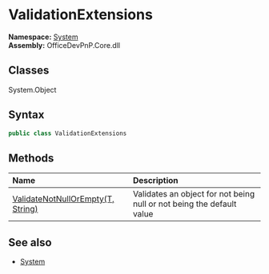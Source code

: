 # ValidationExtensions
  
**Namespace:** [System](System.md)  
**Assembly:** OfficeDevPnP.Core.dll  
## Classes
System.Object  
## Syntax
```C#
public class ValidationExtensions
```
## Methods
|**Name**|**Description**|
|:-----|:-----|
| [ValidateNotNullOrEmpty(T, String)](ValidationExtensionsValidateNotNullOrEmptyTString.md) | Validates an object for not being null or not being the default value
## See also
- [System](System.md)
